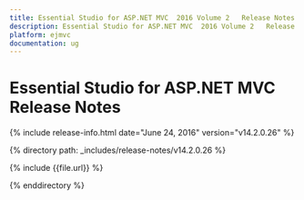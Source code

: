 ```yaml
---
title: Essential Studio for ASP.NET MVC  2016 Volume 2   Release Notes  
description: Essential Studio for ASP.NET MVC  2016 Volume 2   Release Notes  
platform: ejmvc
documentation: ug
---
```


# Essential Studio for ASP.NET MVC  Release Notes  

{% include release-info.html date="June 24, 2016"  version="v14.2.0.26" %} 


{% directory path: _includes/release-notes/v14.2.0.26 %}

{% include {{file.url}} %}

{% enddirectory %}